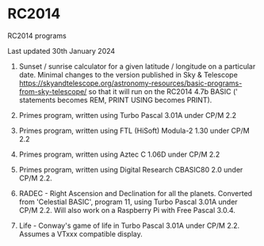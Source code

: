 # RC2014
RC2014 programs

Last updated 30th January 2024

1. Sunset / sunrise calculator for a given latitude / longitude on a particular date. Minimal changes to the version published in Sky & Telescope https://skyandtelescope.org/astronomy-resources/basic-programs-from-sky-telescope/ so that it will run on the RC2014 4.7b BASIC (' statements becomes REM, PRINT USING becomes PRINT).

2. Primes program, written using Turbo Pascal 3.01A under CP/M 2.2

3. Primes program, written using FTL (HiSoft) Modula-2 1.30 under CP/M 2.2

4. Primes program, written using Aztec C 1.06D under CP/M 2.2

5. Primes program, written using Digital Research CBASIC80 2.0 under CP/M 2.2.

6. RADEC - Right Ascension and Declination for all the planets. Converted from 'Celestial BASIC', program 11, using Turbo Pascal 3.01A under CP/M 2.2. Will also work on a Raspberry Pi with Free Pascal 3.0.4.

7. Life - Conway's game of life in Turbo Pascal 3.01A under CP/M 2.2. Assumes a VTxxx compatible display.
